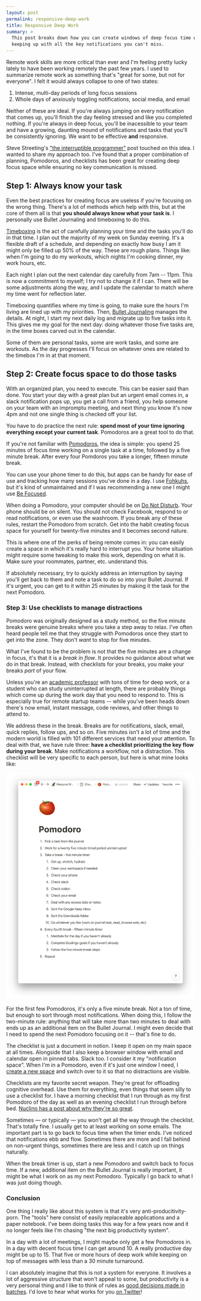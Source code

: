 ```yaml
---
layout: post
permalink: responsive-deep-work
title: Responsive Deep Work
summary: >
  This post breaks down how you can create windows of deep focus time while 
  keeping up with all the key notifications you can't miss.
---
```


Remote work skills are more critical than ever and I'm feeling pretty lucky
lately to have been working remotely the past few years. I used to summarize
remote work as something that's "great for some, but not for everyone". I felt
it would always collapse to one of two states:

<!-- Content Breaker -->

1. Intense, multi-day periods of long focus sessions
2. Whole days of anxiously toggling notifications, social media, and email

Neither of these are ideal. If you're always jumping on every notification that
comes up, you'll finish the day feeling stressed and like you completed
nothing. If you're always in deep focus, you'll be inacessible to your team and
have a growing, daunting mound of notifications and tasks that you'll be
consistently ignoring. We want to be effective **and** responsive.

Steve Streeting's ["the interruptible programmer"] post touched on this idea. I
wanted to share my approach too. I've found that a proper combination of
planning, Pomodoros, and checklists has been great for creating deep focus
space while ensuring no key communication is missed.

## Step 1: Always know your task

Even the best practices for creating focus are useless if you're focusing on
the wrong thing. There's a lot of methods which help with this, but at the core
of them all is that **you should always know what your task is**. I personally
use Bullet Journaling and timeboxing to do this. 

[Timeboxing] is the act of carefully planning your time and the tasks you'll do
in that time. I plan out the majority of my week on Sunday evening. It's a
flexible draft of a schedule, and depending on exactly how busy I am it might
only be filled up 50% of the way. These are rough plans. Things like: when I'm
going to do my workouts, which nights I'm cooking dinner, my work hours, etc.

Each night I plan out the next calendar day carefully from 7am -- 11pm. This is
now a commitment to myself; I try not to change it if I can. There will be some
adjustments along the way, and I update the calendar to match where my time
went for reflection later.

Timeboxing quantifies where my time is going, to make sure the hours I'm living
are lined up with my priorities. Then, [Bullet Journaling] manages the details.
At night, I start my next daily log and migrate up to five tasks into it. This
gives me my goal for the next day: doing whatever those five tasks are, in the
time boxes carved out in the calendar. 

Some of them are personal tasks, some are work tasks, and some are workouts. As
the day progresses I'll focus on whatever ones are related to the timebox I'm
in at that moment.

## Step 2: Create focus space to do those tasks

With an organized plan, you need to execute. This can be easier said than done.
You start your day with a great plan but an urgent email comes in, a slack
notification pops up, you get a call from a friend, you help someone on your
team with an impromptu meeting, and next thing you know it's now 4pm and not
one single thing is checked off your list.

You have to do practice the next rule: **spend most of your time ignoring
everything except your current task**. Pomodoros are a great tool to do that.

If you're not familiar with [Pomodoros], the idea is simple: you spend 25
minutes of focus time working on a single task at a time, followed by a five
minute break. After every four Pomdoros you take a longer, fifteen minute
break. 

You can use your phone timer to do this, but apps can be handy for ease of use
and tracking how many sessions you've done in a day. I use [Fohkuhs], but it's
kind of unmaintained and if I was recommending a new one I might use [Be
Focused].

When doing a Pomodoro, your computer should be on [Do Not Disturb]. Your phone
should be on silent. You should not check Facebook, respond to or read
notifications, or even use the washroom. If you break any of these rules,
restart the Pomodoro from scratch. Get into the habit creating focus space for
yourself for twenty-five minutes and it becomes second nature.

This is where one of the perks of being remote comes in: you can easily create
a space in which it's really hard to interrupt you. Your home situation might
require some tweaking to make this work, depending on what it is. Make sure
your roommates, partner, etc. understand this.

If absolutely necessary, try to quickly address an interruption by saying
you'll get back to them and note a task to do so into your Bullet Journal. If
it's urgent, you can get to it within 25 minutes by making it the task for the
next Pomodoro.

### Step 3: Use checklists to manage distractions

Pomodoro was originally designed as a study method, so the five minute breaks
were genuine breaks where you take a step away to relax. I've often heard
people tell me that they struggle with Pomodoros once they start to get into
the zone. They don't _want_ to stop for five minutes.

What I've found to be the problem is not that the five minutes are a change in
focus, it's that it is a _break in flow_. It provides no guidance about what we
do in that break. Instead, with checklists for your breaks, you make your
breaks _part_ of your flow. 

Unless you're an [academic professor] with tons of time for deep work, or a
student who can study uninterrupted at length, there are probably things which
come up during the work day that you need to respond to. This is especially
true for remote startup teams -- while you've been heads down there's now
email, instant message, code reviews, and other things to attend to.

We address these in the break. Breaks are for notifications, slack, email,
quick replies, follow ups, and so on. Five minutes isn't a lot of time and the
modern world is filled with 101 different services that need your attention. To
deal with that, we have rule three: **have a checklist prioritizing the key
flow during your break**. Make notifications a workflow, not a distraction.
This checklist will be very specific to each person, but here is what mine
looks like:

![Pomodoro checklist](/image/responsive-deep-work/pomodoro.png)

For the first few Pomodoros, it's only a five minute break. Not a ton of time,
but enough to sort through most notifications. When doing this, I follow the
two-minute rule: anything that will take more than two minutes to deal with
ends up as an additional item on the Bullet Journal. I might even decide that I
need to spend the next Pomodoro focusing on it -- that's fine to do.

The checklist is just a document in notion. I keep it open on my main space at
all times. Alongside that I also keep a browser window with email and calendar
open in pinned tabs. Slack too. I consider it my "notification space". When I'm
in a Pomodoro, even if it's just one window I need, I [create a new space] and
switch over to it so that no distractions are visible.

Checklists are my favorite secret weapon. They're great for offloading
cognitive overhead. Use them for everything, even things that seem silly to use
a checklist for. I have a morning checklist that I run through as my first
Pomodoro of the day as well as an evening checklist I run through before bed.
[Nuclino has a post about why they're so great].

Sometimes  — or typically — you won't get all the way through the checklist.
That's totally fine. I usually get to at least working on some emails. The
important part is to go back to focus time when the timer ends. I've noticed
that notifications ebb and flow. Sometimes there are more and I fall behind on
non-urgent things, sometimes there are less and I catch up on things naturally.

When the break timer is up, start a new Pomodoro and switch back to focus time.
If a new, additional item on the Bullet Journal is really important, it might
be what I work on as my next Pomodoro. Typically I go back to what I was just
doing though.

### Conclusion

One thing I really like about this system is that it's very
anti-producitivity-porn. The "tools" here consist of easily replaceable
applications and a paper notebook. I've been doing tasks this way for a few
years now and it no longer feels like I'm chasing "the next big productivity
system". 

In a day with a lot of meetings, I might maybe only get a few Pomodoros in. In
a day with decent focus time I can get around 10. A really productive day might
be up to 15. That five or more hours of deep work while keeping on top of
messages with less than a 30 minute turnaround.

I can absolutely imagine that this is not a system for everyone. It involves a
lot of aggressive structure that won't appeal to some, but productivity is a
very personal thing and I like to think of rules as [good decisions made in
batches]. I'd love to hear what works for you [on Twitter]! 

[Fohkuhs]: http://www.fohkuhs.com/
[Be Focused]: https://apps.apple.com/ca/app/be-focused-focus-timer/id973134470?mt=12
[Do Not Disturb]: https://support.apple.com/en-ca/guide/mac-help/mchl999b7c1a/mac
[academic professor]: https://www.calnewport.com/books/deep-work/
[create a new space]: https://support.apple.com/en-ca/guide/mac-help/mh14112/mac
[Nuclino has a post about why they're so great]: https://blog.nuclino.com/the-simple-genius-of-checklists-from-b-17-to-the-apollo-missions
[timeboxing]: https://clockify.me/timeboxing
[Bullet Journaling]: https://bulletjournal.com/
[Pomodoros]: https://en.wikipedia.org/wiki/Pomodoro_Technique
[good decisions made in batches]: https://www.raptitude.com/2017/07/wise-people-have-rules-for-themselves/
[on Twitter]: https://twitter.com/chrisfosterelli
["the interruptible programmer"]: https://www.stevestreeting.com/2010/09/04/work-2-0/

